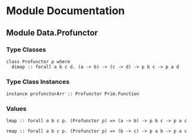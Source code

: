 # Module Documentation

## Module Data.Profunctor

### Type Classes

    class Profunctor p where
      dimap :: forall a b c d. (a -> b) -> (c -> d) -> p b c -> p a d


### Type Class Instances

    instance profunctorArr :: Profunctor Prim.Function


### Values

    lmap :: forall a b c p. (Profunctor p) => (a -> b) -> p b c -> p a c

    rmap :: forall a b c p. (Profunctor p) => (b -> c) -> p a b -> p a c